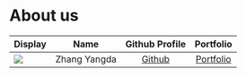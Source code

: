 # About us

Display | Name | Github Profile | Portfolio 
--------|:----:|:--------------:|:---------:
![](https://via.placeholder.com/100.png?text=Photo) | Zhang Yangda | [Github](https://github.com/yyangdaa) | [Portfolio](docs/team/johndoe.md)
